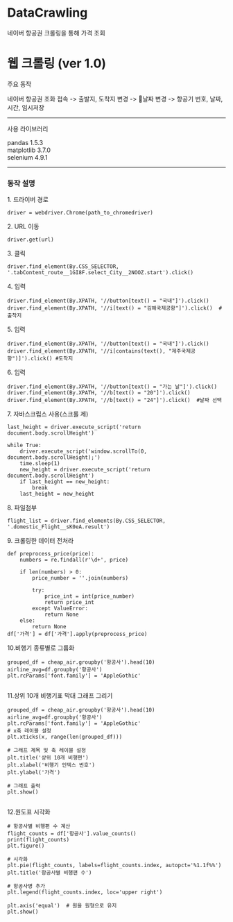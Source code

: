 # DataCrawling
네이버 항공권 크롤링을 통해 가격 조회
# 웹 크롤링 (ver 1.0)

<p>주요 동작</p>
<p>네이버 항공권 조화 접속 -> 출발지, 도착지 변경 -> 날짜 변경 -> 항공기 번호, 날짜, 시간, 임시저장</p>
<hr>
<p>사용 라이브러리</p>
<p>pandas 1.5.3<br>matplotlib 3.7.0<br>selenium  4.9.1</p>
<hr>
<h3><p>동작 설명</p></h3>
<p>1. 드라이버 경로</p>

```
driver = webdriver.Chrome(path_to_chromedriver)
```


<p>2. URL 이동</p>

```
driver.get(url)
```

<p>3. 클릭</p>

```
driver.find_element(By.CSS_SELECTOR, '.tabContent_route__1GI8F.select_City__2NOOZ.start').click()  
```

<p>4. 입력</p>

```
driver.find_element(By.XPATH, '//button[text() = "국내"]').click()
driver.find_element(By.XPATH, '//i[text() = "김해국제공항"]').click()  # 출착지
```

<p>5. 입력 </p>

```
driver.find_element(By.XPATH, '//button[text() = "국내"]').click()
driver.find_element(By.XPATH, '//i[contains(text(), "제주국제공항")]').click() #도착지
```
<p>6. 입력 </p>

```
driver.find_element(By.XPATH, '//button[text() = "가는 날"]').click()
driver.find_element(By.XPATH, '//b[text() = "20"]').click()
driver.find_element(By.XPATH, '//b[text() = "24"]').click()  #날짜 선택

```

<p>7. 자바스크립스 사용(스크롤 제)</p>

```
last_height = driver.execute_script('return document.body.scrollHeight')

while True:
    driver.execute_script('window.scrollTo(0, document.body.scrollHeight);')
    time.sleep(1)
    new_height = driver.execute_script('return document.body.scrollHeight')
    if last_height == new_height:
        break
    last_height = new_height
```


<p>8. 파일첨부</p>

```
flight_list = driver.find_elements(By.CSS_SELECTOR, '.domestic_Flight__sK0eA.result')
```
<p>9. 크롤링한 데이터 전처라</p>

```
def preprocess_price(price):
    numbers = re.findall(r'\d+', price)
    
    if len(numbers) > 0:
        price_number = ''.join(numbers)
        
        try:
            price_int = int(price_number)
            return price_int
        except ValueError:
            return None
    else:
        return None
df['가격'] = df['가격'].apply(preprocess_price)
```
<p>10.비행기 종류별로 그룹화</p>

```
grouped_df = cheap_air.groupby('항공사').head(10)
airline_avg=df.groupby('항공사')
plt.rcParams['font.family'] = 'AppleGothic'


```
<p>11.상위 10개 비행기표 막대 그래프 그리기</p>

```
grouped_df = cheap_air.groupby('항공사').head(10)
airline_avg=df.groupby('항공사')
plt.rcParams['font.family'] = 'AppleGothic'
# x축 레이블 설정
plt.xticks(x, range(len(grouped_df)))

# 그래프 제목 및 축 레이블 설정
plt.title('상위 10개 비행편')
plt.xlabel('비행기 인덱스 번호')
plt.ylabel('가격')

# 그래프 출력
plt.show()


```
<p>12.원도표 시각화</p>

```
# 항공사별 비행편 수 계산
flight_counts = df['항공사'].value_counts()
print(flight_counts)
plt.figure()

# 시각화
plt.pie(flight_counts, labels=flight_counts.index, autopct='%1.1f%%')
plt.title('항공사별 비행편 수')

# 항공사명 추가
plt.legend(flight_counts.index, loc='upper right')

plt.axis('equal')  # 원을 원형으로 유지
plt.show()


```

 
